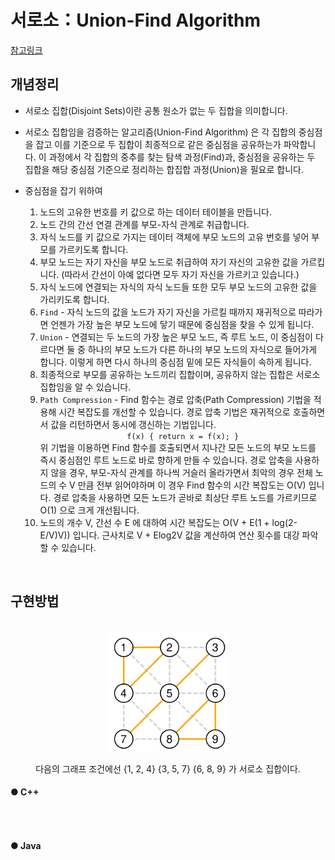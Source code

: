 # 서로소：Union-Find Algorithm

[참고링크](https://gmlwjd9405.github.io/2018/08/31/algorithm-union-find.html)

## 개념정리

- 서로소 집합(Disjoint Sets)이란 공통 원소가 없는 두 집합을 의미합니다.
- 서로소 집합임을 검증하는 알고리즘(Union-Find Algorithm) 은 각 집합의 중심점을 잡고 이를 기준으로 두 집합이 최종적으로 같은 중심점을 공유하는가 파악합니다. 이 과정에서 각 집합의 중추를 찾는 탐색 과정(Find)과, 중심점을 공유하는 두 집합을 해당 중심점 기준으로 정리하는 합집합 과정(Union)을 필요로 합니다.
- 중심점을 잡기 위하여

  1. 노드의 고유한 번호를 키 값으로 하는 데이터 테이블을 만듭니다.
  2. 노드 간의 간선 연결 관계를 부모-자식 관계로 취급합니다.
  3. 자식 노드를 키 값으로 가지는 데이터 객체에 부모 노드의 고유 번호를 넣어 부모를 가르키도록 합니다.
  4. 부모 노드는 자기 자신을 부모 노드로 취급하여 자기 자신의 고유한 값을 가르킵니다. (따라서 간선이 아예 없다면 모두 자기 자신을 가르키고 있습니다.)
  5. 자식 노드에 연결되는 자식의 자식 노드들 또한 모두 부모 노드의 고유한 값을 가리키도록 합니다.
  6. `Find` - 자식 노드의 값을 노드가 자기 자신을 가르킬 때까지 재귀적으로 따라가면 언젠가 가장 높은 부모 노드에 닿기 때문에 중심점을 찾을 수 있게 됩니다.
  7. `Union` - 연결되는 두 노드의 가장 높은 부모 노드, 즉 루트 노드, 이 중심점이 다르다면 둘 중 하나의 부모 노드가 다른 하나의 부모 노드의 자식으로 들어가게 합니다. 이렇게 하면 다시 하나의 중심점 밑에 모든 자식들이 속하게 됩니다.
  8. 최종적으로 부모를 공유하는 노드끼리 집합이며, 공유하지 않는 집합은 서로소 집합임을 알 수 있습니다.
  9. `Path Compression` - Find 함수는 경로 압축(Path Compression) 기법을 적용해 시간 복잡도를 개선할 수 있습니다. 경로 압축 기법은 재귀적으로 호출하면서 값을 리턴하면서 동시에 갱신하는 기법입니다. <br/><center>`f(x) { return x = f(x); }`</center>위 기법을 이용하면 Find 함수를 호출되면서 지나간 모든 노드의 부모 노드를 즉시 중심점인 루트 노드로 바로 향하게 만들 수 있습니다. 경로 압축을 사용하지 않을 경우, 부모-자식 관계를 하나씩 거슬러 올라가면서 최악의 경우 전체 노드의 수 V 만큼 전부 읽어야하며 이 경우 Find 함수의 시간 복잡도는 O(V) 입니다. 경로 압축을 사용하면 모든 노드가 곧바로 최상단 루트 노드를 가르키므로 O(1) 으로 크게 개선됩니다.
  10. 노드의 개수 V, 간선 수 E 에 대하여 시간 복잡도는 O(V + E(1 + log(2-E/V)V)) 입니다. 근사치로 V + Elog2V 값을 계산하여 연산 횟수를 대강 파악할 수 있습니다.

<br/>

## 구현방법

<br/>

<center>
<img src="..\asset\Union-Find\0.svg" title="From I" style="width:20vw; aspect-ratio: 1 / 1"/>

<br/>

다음의 그래프 조건에선 {1, 2, 4} {3, 5, 7} {6, 8, 9} 가 서로소 집합이다.

</center>

#### ● C++

```cpp

```

<br/>

#### ● Java

```cpp

```
